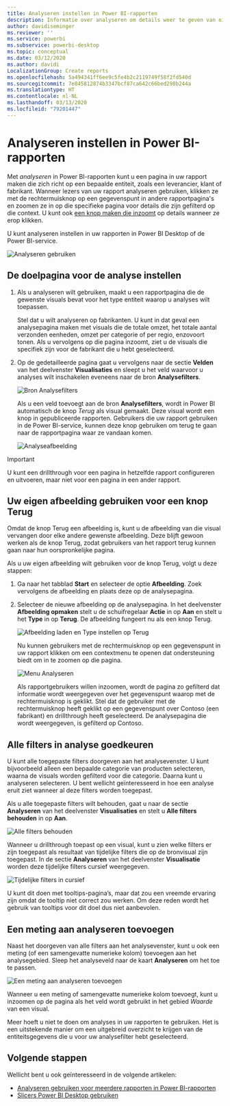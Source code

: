 ```yaml
---
title: Analyseren instellen in Power BI-rapporten
description: Informatie over analyseren om details weer te geven van nieuwe gegevens, op een nieuwe rapportpagina, in Power BI-rapporten
author: davidiseminger
ms.reviewer: ''
ms.service: powerbi
ms.subservice: powerbi-desktop
ms.topic: conceptual
ms.date: 03/12/2020
ms.author: davidi
LocalizationGroup: Create reports
ms.openlocfilehash: 5a494341ff6ee9c5fe4b2c2119749f58f2fd540d
ms.sourcegitcommit: 7e845812874b3347bcf87ca642c66bed298b244a
ms.translationtype: HT
ms.contentlocale: nl-NL
ms.lasthandoff: 03/13/2020
ms.locfileid: "79201447"
---
```

# <a name="set-up-drill-through-in-power-bi-reports"></a>Analyseren instellen in Power BI-rapporten
Met *analyseren* in Power BI-rapporten kunt u een pagina in uw rapport maken die zich richt op een bepaalde entiteit, zoals een leverancier, klant of fabrikant. Wanneer lezers van uw rapport analyseren gebruiken, klikken ze met de rechtermuisknop op een gegevenspunt in andere rapportpagina's en zoomen ze in op die specifieke pagina voor details die zijn gefilterd op die context. U kunt ook [een knop maken die inzoomt](desktop-drill-through-buttons.md) op details wanneer ze erop klikken.

U kunt analyseren instellen in uw rapporten in Power BI Desktop of de Power BI-service.

![Analyseren gebruiken](media/desktop-drillthrough/power-bi-drill-through-right-click.png)

## <a name="set-up-the-drill-through-destination-page"></a>De doelpagina voor de analyse instellen
1. Als u analyseren wilt gebruiken, maakt u een rapportpagina die de gewenste visuals bevat voor het type entiteit waarop u analyses wilt toepassen. 

    Stel dat u wilt analyseren op fabrikanten. U kunt in dat geval een analysepagina maken met visuals die de totale omzet, het totale aantal verzonden eenheden, omzet per categorie of per regio, enzovoort tonen. Als u vervolgens op die pagina inzoomt, ziet u de visuals die specifiek zijn voor de fabrikant die u hebt geselecteerd.

2. Op de gedetailleerde pagina gaat u vervolgens naar de sectie **Velden** van het deelvenster **Visualisaties** en sleept u het veld waarvoor u analyses wilt inschakelen eveneens naar de bron **Analysefilters**.

    ![Bron Analysefilters](media/desktop-drillthrough/drillthrough_02.png)

    Als u een veld toevoegt aan de bron **Analysefilters**, wordt in Power BI automatisch de knop *Terug* als visual gemaakt. Deze visual wordt een knop in gepubliceerde rapporten. Gebruikers die uw rapport gebruiken in de Power BI-service, kunnen deze knop gebruiken om terug te gaan naar de rapportpagina waar ze vandaan komen.

    ![Analyseafbeelding](media/desktop-drillthrough/drillthrough_03.png)

> [!IMPORTANT]
> U kunt een drillthrough voor een pagina in hetzelfde rapport configureren en uitvoeren, maar niet voor een pagina in een ander rapport.  



## <a name="use-your-own-image-for-a-back-button"></a>Uw eigen afbeelding gebruiken voor een knop Terug    
 Omdat de knop Terug een afbeelding is, kunt u de afbeelding van die visual vervangen door elke andere gewenste afbeelding. Deze blijft gewoon werken als de knop Terug, zodat gebruikers van het rapport terug kunnen gaan naar hun oorspronkelijke pagina. 

Als u uw eigen afbeelding wilt gebruiken voor de knop Terug, volgt u deze stappen:

1. Ga naar het tabblad **Start** en selecteer de optie **Afbeelding**. Zoek vervolgens de afbeelding en plaats deze op de analysepagina.

2. Selecteer de nieuwe afbeelding op de analysepagina. In het deelvenster **Afbeelding opmaken** stelt u de schuifregelaar **Actie** in op **Aan** en stelt u het **Type** in op **Terug**. De afbeelding fungeert nu als een knop Terug.

    ![Afbeelding laden en Type instellen op Terug](media/desktop-drillthrough/drillthrough_05.png)

    
     Nu kunnen gebruikers met de rechtermuisknop op een gegevenspunt in uw rapport klikken om een contextmenu te openen dat ondersteuning biedt om in te zoomen op die pagina. 

    ![Menu Analyseren](media/desktop-drillthrough/drillthrough_04.png)

    Als rapportgebruikers willen inzoomen, wordt de pagina zo gefilterd dat informatie wordt weergegeven over het gegevenspunt waarop met de rechtermuisknop is geklikt. Stel dat de gebruiker met de rechtermuisknop heeft geklikt op een gegevenspunt over Contoso (een fabrikant) en drillthrough heeft geselecteerd. De analysepagina die wordt weergegeven, is gefilterd op Contoso.

## <a name="pass-all-filters-in-drill-through"></a>Alle filters in analyse goedkeuren

U kunt alle toegepaste filters doorgeven aan het analysevenster. U kunt bijvoorbeeld alleen een bepaalde categorie van producten selecteren, waarna de visuals worden gefilterd voor die categorie. Daarna kunt u analyseren selecteren. U bent wellicht geïnteresseerd in hoe een analyse eruit ziet wanneer al deze filters worden toegepast.

Als u alle toegepaste filters wilt behouden, gaat u naar de sectie **Analyseren** van het deelvenster **Visualisaties** en stelt u **Alle filters behouden** in op **Aan**. 

![Alle filters behouden](media/desktop-drillthrough/drillthrough_06.png)

Wanneer u drillthrough toepast op een visual, kunt u zien welke filters er zijn toegepast als resultaat van tijdelijke filters die op de bronvisual zijn toegepast. In de sectie **Analyseren** van het deelvenster **Visualisatie** worden deze tijdelijke filters cursief weergegeven. 

![Tijdelijke filters in cursief](media/desktop-drillthrough/drillthrough_07.png)

U kunt dit doen met tooltips-pagina’s, maar dat zou een vreemde ervaring zijn omdat de tooltip niet correct zou werken. Om deze reden wordt het gebruik van tooltips voor dit doel dus niet aanbevolen.

## <a name="add-a-measure-to-drill-through"></a>Een meting aan analyseren toevoegen

Naast het doorgeven van alle filters aan het analysevenster, kunt u ook een meting (of een samengevatte numerieke kolom) toevoegen aan het analysegebied. Sleep het analyseveld naar de kaart **Analyseren** om het toe te passen. 

![Een meting aan analyseren toevoegen](media/desktop-drillthrough/drillthrough_08.png)

Wanneer u een meting of samengevatte numerieke kolom toevoegt, kunt u inzoomen op de pagina als het veld wordt gebruikt in het gebied *Waarde* van een visual.

Meer hoeft u niet te doen om analyses in uw rapporten te gebruiken. Het is een uitstekende manier om een uitgebreid overzicht te krijgen van de entiteitsgegevens die u voor uw analysefilter hebt geselecteerd.

## <a name="next-steps"></a>Volgende stappen

Wellicht bent u ook geïnteresseerd in de volgende artikelen:

* [Analyseren gebruiken voor meerdere rapporten in Power BI-rapporten](desktop-cross-report-drill-through.md)
* [Slicers Power BI Desktop gebruiken](visuals/power-bi-visualization-slicers.md)

